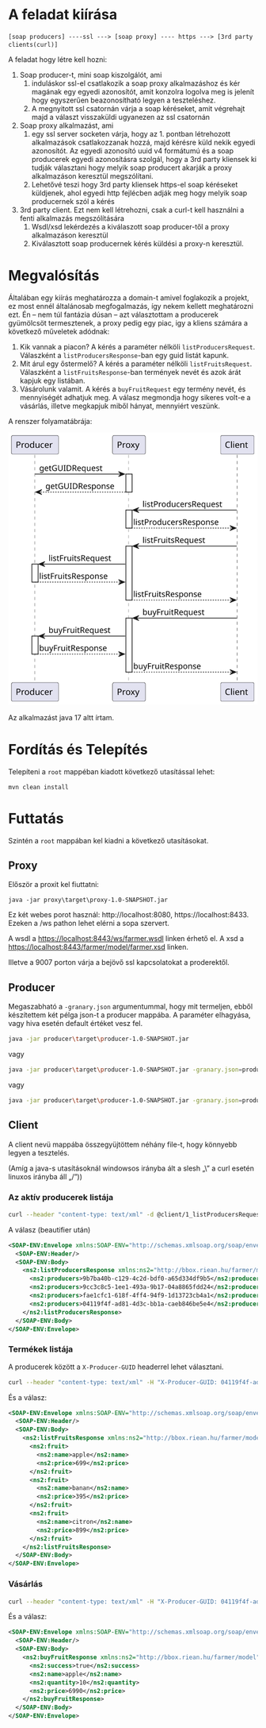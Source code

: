 # A feladat kiírása

```
[soap producers] ----ssl ---> [soap proxy] ---- https ---> [3rd party clients(curl)]
```
 
A feladat hogy létre kell hozni:


1. Soap producer-t, mini soap kiszolgálót, ami
    1. induláskor ssl-el csatlakozik a soap proxy alkalmazáshoz és kér magának egy egyedi azonosítót, amit konzolra logolva meg is jelenít hogy egyszerűen beazonosítható legyen a teszteléshez.
    2. A megnyitott ssl csatornán várja a soap kéréseket, amit végrehajt majd a választ visszaküldi ugyanezen az ssl csatornán
2. Soap proxy alkalmazást, ami
    1. egy ssl server socketen várja, hogy az 1. pontban létrehozott alkalmazások csatlakozzanak hozzá, majd kérésre küld nekik egyedi azonosítót. Az egyedi azonosító uuid v4 formátumú és a soap producerek egyedi azonosításra szolgál, hogy a 3rd party kliensek ki tudják választani hogy melyik soap producert akarják a proxy alkalmazáson keresztül megszólítani.
    2. Lehetővé teszi hogy 3rd party kliensek https-el soap kéréseket küldjenek, ahol egyedi http fejlécben adják meg hogy melyik soap producernek szól a kérés
3. 3rd party client. Ezt nem kell létrehozni, csak a curl-t kell használni a fenti alkalmazás megszólítására
    1. Wsdl/xsd lekérdezés a kiválaszott soap producer-től a proxy alkalmazáson keresztül
    2. Kiválasztott soap producernek kérés küldési a proxy-n keresztül.

 
# Megvalósítás

Általában egy kiírás meghatározza a domain-t amivel foglakozik a projekt, ez 
most ennél általánosab megfogalmazás, így nekem kellett meghatározni ezt. Én – 
nem túl fantázia dúsan – azt választottam a producerek gyümölcsöt termesztenek, 
a proxy pedig egy piac, igy a kliens számára a következő műveletek adódnak:

1. Kik vannak a piacon? A kérés a paraméter nélköli `listProducersRequest`. 
Válaszként a `listProducersResponse`-ban egy guid listát kapunk.
2. Mit árul egy őstermelő? A kérés a paraméter nélköli `listFruitsRequest`. 
Válaszként a  `listFruitsResponse`-ban termények nevét és azok árát 
kapjuk egy listában.
3. Vásárolunk valamit. A kérés a `buyFruitRequest` egy termény nevét, és 
mennyiségét adhatjuk meg. A válasz megmondja hogy sikeres volt-e a vásárlás, 
illetve megkapjuk miből hányat, mennyiért veszünk.

A renszer folyamatábrája:

![folyamat](docs/sequence.svg)

Az alkalmazást java 17 altt írtam.

# Fordítás és Telepítés

Telepíteni a `root` mappéban kiadott következő utasítással lehet:
```
mvn clean install
```

# Futtatás

Szintén a `root` mappában kel kiadni a következő utasításokat.

## Proxy

Először a proxit kel fiuttatni:

```
java -jar proxy\target\proxy-1.0-SNAPSHOT.jar
```

Ez két webes porot használ: http://localhost:8080, https://localhost:8433. 
Ezeken a /ws pathon lehet elérni a sopa szervert.

A wsdl a [https://localhost:8443/ws/farmer.wsdl](https://localhost:8443/ws/farmer.wsdl) linken érhető el.
A xsd a [https://localhost:8443/farmer/model/farmer.xsd](https://localhost:8443/farmer/model/farmer.xsd) linken.

Illetve a 9007 porton várja a bejövő ssl kapcsolatokat a proderektől.

## Producer

Megaszabható a `-granary.json` argumentummal, hogy mit termeljen, ebből 
készítettem két pélga json-t a producer mappába. A paraméter elhagyása, vagy 
hiva esetén default értéket vesz fel.

```sh
java -jar producer\target\producer-1.0-SNAPSHOT.jar
```
vagy
```sh
java -jar producer\target\producer-1.0-SNAPSHOT.jar -granary.json=producer\granary1.json
```
vagy
```sh
java -jar producer\target\producer-1.0-SNAPSHOT.jar -granary.json=producer\granary2.json
```

## Client

A client nevü mappába összegyüjtöttem néhány file-t, hogy könnyebb legyen a 
tesztelés.

(Amíg a java-s utasításoknál windowsos irányba ált a slesh „\” a curl esetén linuxos irányba áll „/”))

### Az aktív producerek listája

```sh
curl --header "content-type: text/xml" -d @client/1_listProducersRequest.xml https://localhost:8443/ws --cacert client/localhost.crt
```

A válasz (beautifier után)
```xml
<SOAP-ENV:Envelope xmlns:SOAP-ENV="http://schemas.xmlsoap.org/soap/envelope/">
  <SOAP-ENV:Header/>
  <SOAP-ENV:Body>
    <ns2:listProducersResponse xmlns:ns2="http://bbox.riean.hu/farmer/model">
      <ns2:producers>9b7ba40b-c129-4c2d-bdf0-a65d334df9b5</ns2:producers>
      <ns2:producers>9cc3c8c5-1ee1-493a-9b17-04a8865fdd24</ns2:producers>
      <ns2:producers>fae1cfc1-618f-4ff4-94f9-1d13723cb4a1</ns2:producers>
      <ns2:producers>04119f4f-ad81-4d3c-bb1a-caeb846be5e4</ns2:producers>
    </ns2:listProducersResponse>
  </SOAP-ENV:Body>
</SOAP-ENV:Envelope>
```

### Termékek listája

A producerek között a `X-Producer-GUID` headerrel lehet választani.

```sh
curl --header "content-type: text/xml" -H "X-Producer-GUID: 04119f4f-ad81-4d3c-bb1a-caeb846be5e4" -d @client/2_listFruitsRequest.xml https://localhost:8443/ws --cacert client/localhost.crt
```

És a válasz:
```xml
<SOAP-ENV:Envelope xmlns:SOAP-ENV="http://schemas.xmlsoap.org/soap/envelope/">
  <SOAP-ENV:Header/>
  <SOAP-ENV:Body>
    <ns2:listFruitsResponse xmlns:ns2="http://bbox.riean.hu/farmer/model">
      <ns2:fruit>
        <ns2:name>apple</ns2:name>
        <ns2:price>699</ns2:price>
      </ns2:fruit>
      <ns2:fruit>
        <ns2:name>banan</ns2:name>
        <ns2:price>395</ns2:price>
      </ns2:fruit>
      <ns2:fruit>
        <ns2:name>citron</ns2:name>
        <ns2:price>899</ns2:price>
      </ns2:fruit>
    </ns2:listFruitsResponse>
  </SOAP-ENV:Body>
</SOAP-ENV:Envelope>
```


### Vásárlás

```sh
curl --header "content-type: text/xml" -H "X-Producer-GUID: 04119f4f-ad81-4d3c-bb1a-caeb846be5e4" -d @client/3_buyFruitRequest.xml https://localhost:8443/ws --cacert client/localhost.crt
```

És a válasz:
```xml
<SOAP-ENV:Envelope xmlns:SOAP-ENV="http://schemas.xmlsoap.org/soap/envelope/">
  <SOAP-ENV:Header/>
  <SOAP-ENV:Body>
    <ns2:buyFruitResponse xmlns:ns2="http://bbox.riean.hu/farmer/model">
      <ns2:success>true</ns2:success>
      <ns2:name>apple</ns2:name>
      <ns2:quantity>10</ns2:quantity>
      <ns2:price>6990</ns2:price>
    </ns2:buyFruitResponse>
  </SOAP-ENV:Body>
</SOAP-ENV:Envelope>
```
